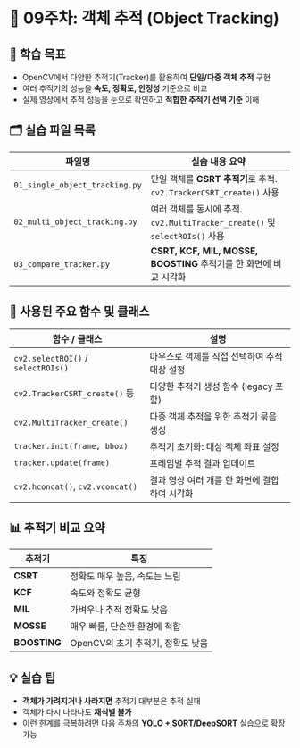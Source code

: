 # 📌 09주차: 객체 추적 (Object Tracking)

## 🧠 학습 목표
- OpenCV에서 다양한 추적기(Tracker)를 활용하여 **단일/다중 객체 추적** 구현
- 여러 추적기의 성능을 **속도, 정확도, 안정성** 기준으로 비교
- 실제 영상에서 추적 성능을 눈으로 확인하고 **적합한 추적기 선택 기준** 이해


## 🗂 실습 파일 목록

| 파일명 | 실습 내용 요약 |
|--------|----------------|
| `01_single_object_tracking.py` | 단일 객체를 **CSRT 추적기**로 추적. `cv2.TrackerCSRT_create()` 사용 |
| `02_multi_object_tracking.py` | 여러 객체를 동시에 추적. `cv2.MultiTracker_create()` 및 `selectROIs()` 사용 |
| `03_compare_tracker.py` | **CSRT, KCF, MIL, MOSSE, BOOSTING** 추적기를 한 화면에 비교 시각화 |


## 🧰 사용된 주요 함수 및 클래스

| 함수 / 클래스 | 설명 |
|---------------|------|
| `cv2.selectROI()` / `selectROIs()` | 마우스로 객체를 직접 선택하여 추적 대상 설정 |
| `cv2.TrackerCSRT_create()` 등 | 다양한 추적기 생성 함수 (legacy 포함) |
| `cv2.MultiTracker_create()` | 다중 객체 추적을 위한 추적기 묶음 생성 |
| `tracker.init(frame, bbox)` | 추적기 초기화: 대상 객체 좌표 설정 |
| `tracker.update(frame)` | 프레임별 추적 결과 업데이트 |
| `cv2.hconcat()`, `cv2.vconcat()` | 결과 영상 여러 개를 한 화면에 결합하여 시각화 |


## 📊 추적기 비교 요약

| 추적기 | 특징 |
|--------|------|
| **CSRT** | 정확도 매우 높음, 속도는 느림 |
| **KCF** | 속도와 정확도 균형 |
| **MIL** | 가벼우나 추적 정확도 낮음 |
| **MOSSE** | 매우 빠름, 단순한 환경에 적합 |
| **BOOSTING** | OpenCV의 초기 추적기, 정확도 낮음 |


## 💡 실습 팁

- **객체가 가려지거나 사라지면** 추적기 대부분은 추적 실패
- 객체가 다시 나타나도 **재식별 불가**
- 이런 한계를 극복하려면 다음 주차의 **YOLO + SORT/DeepSORT** 실습으로 확장 가능
